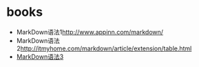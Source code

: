 # books
* MarkDown语法1<http://www.appinn.com/markdown/>
* MarkDown语法2<http://itmyhome.com/markdown/article/extension/table.html>
* [MarkDown语法3](http://xianbai.me/learn-md/article/extension/table.html)